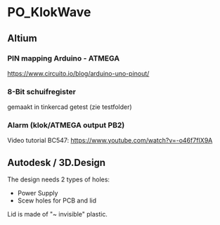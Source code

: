 # PO_KlokWave

## Altium

### PIN mapping Arduino - ATMEGA

https://www.circuito.io/blog/arduino-uno-pinout/


### 8-Bit schuifregister

gemaakt in tinkercad
getest (zie testfolder)


### Alarm (klok/ATMEGA output PB2)

Video tutorial BC547: https://www.youtube.com/watch?v=-o46f7fIX9A

## Autodesk / 3D.Design

The design needs 2 types of holes:
- Power Supply
- Scew holes for PCB and lid

Lid is made of "~ invisible" plastic.